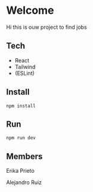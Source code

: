 # Welcome

Hi this is ouw project to find jobs

## Tech

- React
- Tailwind
- (ESLint)

## Install

`npm install`

## Run

`npm run dev`

## Members

Erika Prieto

Alejandro Ruiz
